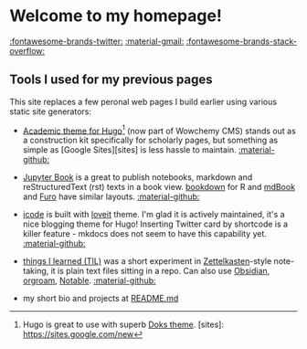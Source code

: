 # Welcome to my homepage!

[:fontawesome-brands-twitter:](https://twitter.com/PogrebnyakE)
[:material-gmail:](mailto:e.pogrebnyak@gmail.com)
[:fontawesome-brands-stack-overflow:](https://stackoverflow.com/users/1758363/evgeny)

## Tools I used for my previous pages

This site replaces a few peronal web pages I build earlier using various static site generators:

- [Academic theme for Hugo][academic][^1] (now part of Wowchemy CMS) stands out as a construction kit specifically for scholarly pages, but something as simple as [Google Sites][sites] is less hassle to maintain. [:material-github:](github.com/epogrebnyak/homepage)

[academic]: https://github.com/wowchemy/starter-hugo-academic  
[^1]: Hugo is great to use with superb [Doks theme](https://getdoks.org/).
[sites]: https://sites.google.com/new

- [Jupyter Book](https://jupyterbook.org/intro.html) is a great to publish notebooks, markdown and reStructuredText (rst) texts in a book view. [bookdown](https://bookdown.org/) for R and [mdBook](https://github.com/rust-lang/mdBook) and [Furo](https://pradyunsg.me/furo/quickstart/) have similar layouts. 
[:material-github:](https://github.com/epogrebnyak/learn)

- [icode](https://epogrebnyak.github.io/icode/) is built with [loveit](https://hugoloveit.com/) theme. I'm glad it is actively maintained, it's a nice blogging theme for Hugo! Inserting Twitter card by shortcode is a killer feature - mkdocs does not seem to have this capability yet.
[:material-github:](https://epogrebnyak.github.io/icode/)

- [things I learned (TIL)](https://github.com/epogrebnyak/til) was a short experiment in [Zettelkasten][z]-style note-taking, it is plain text files sitting in a repo. Can also use
[Obsidian](https://obsidian.md/), [orgroam](https://www.orgroam.com/), [Notable](https://notable.app/). [:material-github:](https://github.com/epogrebnyak/til)

[z]: https://en.wikipedia.org/wiki/Zettelkasten

- my short bio and projects at [README.md](https://github.com/epogrebnyak/epogrebnyak)

<!--
This site does not replace:
    - [ ] [trics.me](https://trics.me/)
    - [ ] <https://github.com/epogrebnyak/reading-list>
    - [ ] https://github.com/epogrebnyak/what-I-missed
    - [ ] pages at Gitlab    

## Todo

- [ ] plausible analytics

-->